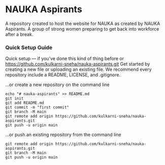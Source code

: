 # NAUKA Aspirants 

A repository created to host the website for NAUKA as created by NAUKA Aspirants. A group of strong women preparing to get back into workforce after a break.

### Quick Setup Guide

Quick setup — if you’ve done this kind of thing before
or
https://github.com/kulkarni-sneha/nauka-aspirants.git
Get started by creating a new file or uploading an existing file. We recommend every repository include a README, LICENSE, and .gitignore.

…or create a new repository on the command line
```
echo "# nauka-aspirants" >> README.md
git init
git add README.md
git commit -m "first commit"
git branch -M main
git remote add origin https://github.com/kulkarni-sneha/nauka-aspirants.git
git push -u origin main
```
…or push an existing repository from the command line
```
git remote add origin https://github.com/kulkarni-sneha/nauka-aspirants.git
git branch -M main
git push -u origin main
```
